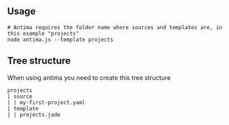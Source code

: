 ## Usage

    # Antima requires the folder name where sources and templates are, in this example "projects"
    node antima.js --template projects
    
## Tree structure

When using antima you need to create this tree structure

    projects  
    | source  
    | | my-first-project.yaml  
    | template  
    | | projects.jade    

